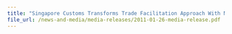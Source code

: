 ```yaml
---
title: "Singapore Customs Transforms Trade Facilitation Approach With New Client Engagement FrameWork: Trade First"
file_url: /news-and-media/media-releases/2011-01-26-media-release.pdf
---
```

